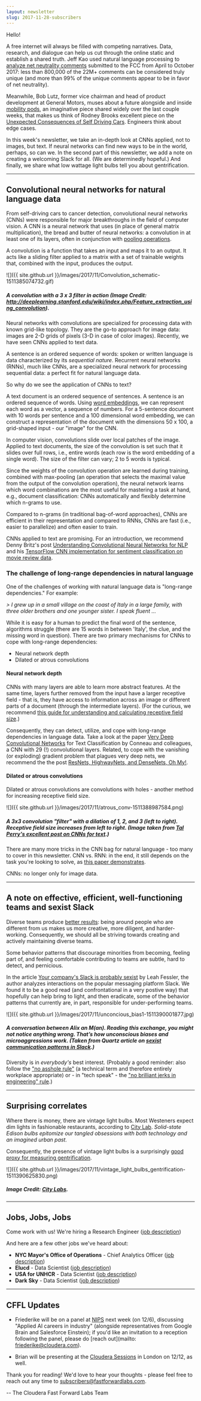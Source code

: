 ```yaml
---
layout: newsletter
slug: 2017-11-28-subscribers
---
```


Hello!

A free internet will always be filled with competing narratives. Data, research, and dialogue can help us cut through the online static and establish a shared truth. Jeff Kao used natural language processing to [analyze net neutrality comments](https://hackernoon.com/more-than-a-million-pro-repeal-net-neutrality-comments-were-likely-faked-e9f0e3ed36a6) submitted to the FCC from April to October 2017: less than 800,000 of the 22M+ comments can be considered truly unique (and more than 99% of the unique comments appear to be in favor of net neutrality).

Meanwhile, Bob Lutz, former vice chairman and head of product development at General Motors, muses about a future alongside and inside [mobility pods](http://www.autonews.com/article/20171105/INDUSTRY_REDESIGNED/171109944/bob-lutz:-kiss-the-good-times-goodbye), an imaginative piece shared widely over the last couple weeks, that makes us think of Rodney Brooks excellent piece on the [Unexpected Consequences of Self Driving Cars](https://rodneybrooks.com/unexpected-consequences-of-self-driving-cars/). Engineers think about edge cases.

In this week's newsletter, we take an in-depth look at CNNs applied, not to images, but text. If neural networks can find new ways to be in the world, perhaps, so can we. In the second part of this newsletter, we add a note on creating a welcoming Slack for all. (We are determinedly hopeful.) And finally, we share what low wattage light bulbs tell you about gentrification.

---

## Convolutional neural networks for natural language data

From self-driving cars to cancer detection, convolutional neural networks (CNNs) were responsible for major breakthroughs in the field of computer vision. A CNN is a neural network that uses (in place of general matrix multiplication), the bread and butter of neural networks: a convolution in at least one of its layers, often in conjunction with [pooling operations](http://ufldl.stanford.edu/tutorial/supervised/Pooling/). 

A convolution is a function that takes an input and maps it to an output. It acts like a sliding filter applied to a matrix with a set of trainable weights that, combined with the input, produces the output.

![]({{ site.github.url }}/images/2017/11/Convolution_schematic-1511385074732.gif)

##### A convolution with a 3 x 3 filter in action (Image Credit: http://deeplearning.stanford.edu/wiki/index.php/Feature_extraction_using_convolution).

Neural networks with convolutions are specialized for processing data with known grid-like topology. They are the go-to approach for image data: images are 2-D grids of pixels (3-D in case of color images). Recently, we have seen CNNs applied to text data.

A sentence is an ordered sequence of words: spoken or written language is data characterized by its *sequential nature*. Recurrent neural networks (RNNs), much like CNNs, are a specialized neural network for processing sequential data: a perfect fit for natural language data. 

So why do we see the application of CNNs to text?

A text document is an ordered sequence of sentences. A sentence is an ordered sequence of words. Using [word embeddings](https://blog.acolyer.org/2016/04/21/the-amazing-power-of-word-vectors/), we can represent each word as a vector, a sequence of numbers. For a 5-sentence document with 10 words per sentence and a 100 dimensional word embedding, we can construct a representation of the document with the dimensions 50 x 100, a grid-shaped input - our "image" for the CNN.

In computer vision, convolutions slide over local patches of the image. Applied to text documents, the size of the convolution is set such that it slides over full rows, i.e., entire words (each row is the word embedding of a single word). The size of the filter can vary; 2 to 5 words is typical. 

Since the weights of the convolution operation are learned during training, combined with max-pooling (an operation that selects the maximal value from the output of the convolution operation), the neural network learns which word combinations are the most useful for mastering a task at hand, e.g., document classification: CNNs automatically and flexibly determine which n-grams to use. 

Compared to n-grams (in traditional bag-of-word approaches), CNNs are efficient in their representation and compared to RNNs, CNNs are fast (i.e., easier to parallelize) and often easier to train. 

CNNs applied to text are promising. For an introduction, we recommend Denny Britz's post [Understanding Convolutional Neural Networks for NLP](http://www.wildml.com/2015/11/understanding-convolutional-neural-networks-for-nlp/) and his [TensorFlow CNN implementation for sentiment classification on movie review data](http://www.wildml.com/2015/12/implementing-a-cnn-for-text-classification-in-tensorflow/).

### The challenge of long-range dependencies in natural language

One of the challenges of working with natural language data is "long-range dependencies." For example:

*> I grew up in a small village on the coast of Italy in a large family, with three older brothers and one younger sister. I speak fluent ...*

While it is easy for a human to predict the final word of the sentence, algorithms struggle (there are 15 words in between 'Italy', the clue, and the missing word in question). There are two primary mechanisms for CNNs to cope with long-range dependencies:

 - Neural network depth
 - Dilated or atrous convolutions
 
#### Neural network depth

CNNs with many layers are able to learn more abstract features. At the same time, layers further removed from the input have a larger receptive field - that is, they have access to information across an image or different parts of a document (through the intermediate layers). (For the curious, we recommend [this guide for understanding and calculating receptive field size](https://medium.com/@nikasa1889/a-guide-to-receptive-field-arithmetic-for-convolutional-neural-networks-e0f514068807).)

Consequently, they can detect, utilize, and cope with long-range dependencies in language data. Take a look at the paper [Very Deep Convolutional Networks](https://arxiv.org/abs/1606.01781) for Text Classification by Conneau and colleagues, a CNN with 29 (!) convolutional layers. Related, to cope with the vanishing (or exploding) gradient problem that plagues very deep nets, we recommend the the post [ResNets, HighwayNets, and DenseNets, Oh My!](https://chatbotslife.com/resnets-highwaynets-and-densenets-oh-my-9bb15918ee32).

#### Dilated or atrous convolutions 

Dilated or atrous convolutions are convolutions with holes - another method for increasing receptive field size. 

![]({{ site.github.url }}/images/2017/11/atrous_conv-1511388987584.png)

##### A 3x3 convolution "filter" with a dilation of 1, 2, and 3 (left to right). Receptive field size increases from left to right. (Image taken from [Tal Perry's excellent post on CNNs for text](https://medium.com/@TalPerry/convolutional-methods-for-text-d5260fd5675f).)

There are many more tricks in the CNN bag for natural language - too many to cover in this newsletter. CNN vs. RNN: in the end, it still depends on the task you're looking to solve, as [this paper demonstrates](https://arxiv.org/abs/1702.01923). 

CNNs: no longer only for image data.

---

## A note on effective, efficient, well-functioning teams and sexist Slack

Diverse teams produce [better results](https://www.scientificamerican.com/article/how-diversity-makes-us-smarter/): being around people who are different from us makes us more creative, more diligent, and harder-working. Consequently, we should all be striving towards creating and actively maintaining diverse teams. 

Some behavior patterns that discourage minorities from becoming, feeling part of, and feeling comfortable contributing to teams are subtle, hard to detect, and pernicious. 

In the article [Your company's Slack is probably sexist](https://work.qz.com/1128150/your-companys-slack-is-probably-sexist/) by Leah Fessler, the author analyzes interactions on the popular messaging platform Slack. We found it to be a good read (and confrontational in a very postive way) that hopefully can help bring to light, and then eradicate, some of the behavior patterns that currently are, in part, responsible for under-performing teams.

![]({{ site.github.url }}/images/2017/11/unconcious_bias1-1511390001877.jpg)

##### A conversation between Alix an M(an). Reading this exchange, you might not notice anything wrong. That’s how unconscious biases and microaggressions work. (Taken from Quartz article on [sexist communication patterns in Slack](https://work.qz.com/1128150/your-companys-slack-is-probably-sexist/).)

Diversity is in *everybody's* best interest. (Probably a good reminder: also follow the ["no asshole rule"](https://hbr.org/2007/03/why-i-wrote-the-no-asshole-rule) (a technical term and therefore entirely workplace appropriate) or - in "tech speak" - the ["no brilliant jerks in engineering" rule](http://www.brendangregg.com/blog/2017-11-13/brilliant-jerks.html).)

---

## Surprising correlates

Where there is money, there are vintage light bulbs. Most Westeners expect dim lights in fashionable restaurants, according to [City Lab](https://www.citylab.com/). *Solid-state Edison bulbs epitomize our tangled obsessions with both technology and an imagined urban past.*

Consequently, the presence of vintage light bulbs is a surprisingly [good proxy for measuring gentrification](https://www.citylab.com/design/2017/10/mapping-the-edison-bulbs-of-brooklyn/543738/).

![]({{ site.github.url }}/images/2017/11/vintage_light_bulbs_gentrification-1511390625830.png)

##### Image Credit: [City Labs](https://www.citylab.com/design/2017/10/mapping-the-edison-bulbs-of-brooklyn/543738/).

---

## Jobs, Jobs, Jobs

Come work with us!  We're hiring a Research Engineer ([job description](https://cloudera.wd5.myworkdayjobs.com/External_Career/job/USNew-YorkBrooklyn/Research-Engineer_171058))

And here are a few other jobs we've heard about:

* **NYC Mayor's Office of Operations** - Chief Analytics Officer ([job description](http://www1.nyc.gov/assets/operations/downloads/pdf/employment-opportunities/chief-analytics-officer-job-description-vf.pdf))
* **Elucd** - Data Scientist ([job description](https://jobs.lever.co/elucd/7a251473-f3a7-40f6-b97c-c10c8838d316))
* **USA for UNHCR** - Data Scientist ([job description](https://www.linkedin.com/jobs/view/503624429/))
* **Dark Sky** - Data Scientist ([job description](https://darksky.net/jobs))

---

## CFFL Updates

* Friederike will be on a panel at [NIPS](https://nips.cc/) next week (on 12/6), discussing "Applied AI careers in industry" (alongside representatives from Google Brain and Salesforce Einstein); if you'd like an invitation to a reception following the panel, please do [reach out](mailto: friederike@cloudera.com).

* Brian will be presenting at the [Cloudera Sessions](http://go.cloudera.com/cloudera-sessions-2017-london) in London on 12/12, as well.

Thank you for reading!  We'd love to hear your thoughts - please feel free to reach out any time to subscribers@fastforwardlabs.com.

-- The Cloudera Fast Forward Labs Team
